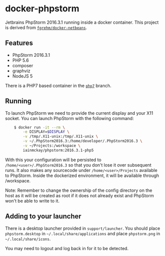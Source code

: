 # docker-phpstorm

Jetbrains PhpStorm 2016.3.1 running inside a docker container. This project is derived from [`fgrehm/docker-netbeans`](https://github.com/fgrehm/docker-netbeans).

## Features

* PhpStorm 2016.3.1
* PHP 5.6
* composer
* graphviz
* NodeJS 5

There is a PHP7 based container in the [`php7`](https://github.com/iainmckay/docker-phpstorm/php7) branch.

## Running

To launch PhpStorm we need to provide the current display and your X11 socket. You can launch PhpStorm with the following command:

```sh
    $ docker run -it --rm \
        -e DISPLAY=$DISPLAY \
        -v /tmp/.X11-unix:/tmp/.X11-unix \
        -v ~/.PhpStorm2016.3:/home/developer/.PhpStorm2016.3 \
        -v ~/Projects:/workspace \
        iainmckay/phpstorm:2016.3.1-php5
```

With this your configuration will be persisted to `/home/<user>/.PhpStorm2016.3` so that you don't lose it over subsequent runs. It also makes any sourcecode under `/home/<user>/Projects` available to PhpStorm. Inside the dockerized environment, it will be available through /workspace.

Note: Remember to change the ownership of the config directory on the host as it will be created as root if it does not already exist and PhpStorm won't be able to write to it.

## Adding to your launcher

There is a desktop launcher provided in `support/launcher`. You should place `phpstorm.desktop` in `~/.local/share/applications` and place `phpstorm.png` in `~/.local/share/icons`.

You may need to logout and log back in for it to be detected.
